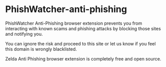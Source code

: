 # PhishWatcher-anti-phishing
PhishWatcher Anti-Phishing browser extension prevents you from interacting with known scams and phishing attacks by blocking those sites and notifying you.

You can ignore the risk and proceed to this site or let us know if you feel this domain is wrongly blacklisted.

Zelda Anti Phishing browser extension is completely free and open source.



